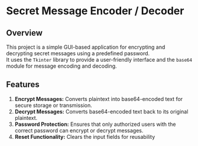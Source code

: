 # Secret Message Encoder / Decoder

## Overview
This project is a simple GUI-based application for encrypting and decrypting secret messages using a predefined password.\
It uses the ```Tkinter``` library to provide a user-friendly interface and the ```base64``` module for message encoding and decoding.

## Features
1. **Encrypt Messages:** Converts plaintext into base64-encoded text for secure storage or transmission.
2. **Decrypt Messages:** Converts base64-encoded text back to its original plaintext.
3. **Password Protection:** Ensures that only authorized users with the correct password can encrypt or decrypt messages.
4. **Reset Functionality:** Clears the input fields for reusability
